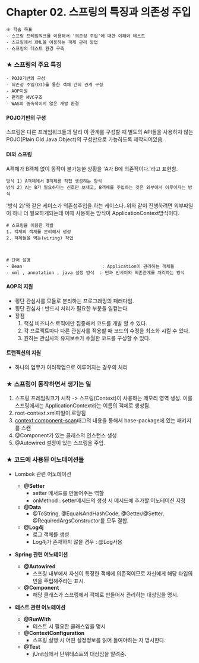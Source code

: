 # Chapter 02. 스프링의 특징과 의존성 주입

```
※ 학습 목표
- 스프링 프레임워크를 이용해서 '의존성 주입'에 대한 이해와 테스트
- 스프링에서 XML을 이용하는 객체 관리 방법
- 스프링의 테스트 환경 구축
```



### ★ 스프링의 주요 특징

```
- POJO기반의 구성
- 의존성 주입(DI)를 통한 객체 간의 관계 구성
- AOP지원
- 편리한 MVC구조
- WAS의 종속적이지 않은 개발 환경
```

#### POJO기반의 구성

스프링은 다른 프레임워크들과 달리 
이 관계를 구성할 때 별도의 API들을 사용하지 않는 POJO(Plain Old Java Object)의 구성만으로 가능하도록 제작되어있음.



#### DI와 스프링

A객체가 B객체 없이 동작이 불가능한 상황을 'A가 B에 의존적이다.'라고 표현함.

```
방식 1) A객체에서 B객체를 직접 생성하는 방식
방식 2) A는 B가 필요하다는 신호만 보내고, B객체를 주입하는 것은 외부에서 이루어지는 방식
```

'방식 2)'와 같은 케이스가 의존성주입을 하는 케이스다.
위와 같이 진행하려면 외부파일이 하나 더 필요하게되는데 이때 사용하는 방식이 ApplicationContext방식이다.

```
# 스프링을 이용한 개발
1. 객체외 객체를 분리해서 생성
2. 객체들을 역는(wiring) 작업



# 단어 설명
- Bean								: Application이 관리하는 객체들
- xml , annotation , java 설정 방식	 : 빈과 빈사이의 의존관계를 처리하는 방식
```



#### AOP의 지원

- 횡단 관심사를 모듈로 분리하는 프로그래밍의 패러다임.
- 횡단 관심사 : 반드시 처리가 필요한 부분을 일컫는다.
- 장점
  1) 핵심 비즈니스 로직에만 집중해서 코드를 개발 할 수 있다.
  2) 각 프로젝트마다 다른 관심사를 적용할 때 코드의 수정을 최소화 시킬 수 있다.
  3) 원하는 관심사의 유지보수가 수월한 코드를 구성할 수 있다.



#### 트랜젝션의 지원

- 하나의 업무가 여러작업으로 이루어지는 경우의 처리



### ★ 스프링이 동작하면서 생기는 일

1. 스프링 프레임워크가 시작 -> 스프링(Context)이 사용하는 메모리 영역 생성. 
   이를 스프링에서는 ApplicationContext라는 이름의 객체로 생성됨.
2. root-context.xml파일이 로딩됨
3. <context:component-scan>태그의 내용을 통해서 base-package에 있는 패키지를 스캔
4. @Component가 있는 클래스의 인스턴스 생성
5. @Autowired 설정이 있는 스프링을 주입.



### ★ 코드에 사용된 어노테이션들

- Lombok 관련 어노테이션

  - **@Setter**
    - setter 메서드를 만들어주는 역할
    - onMethod : setter메서드의 생성 시 메서드에 추가할 어노테이션 지정
  - **@Data**
    - @ToString, @EqualsAndHashCode, @Getter/@Setter, @RequiredArgsConstructor를 모두 결합.
  - **@Log4j**
    - 로그 객체를 생성
    - Log4j가 존재하지 않을 경우 : @Log사용

  

- **Spring 관련 어노테이션**

  - **@Autowired**
    - 스프링 내부에서 자신이 특정한 객체에 의존적이므로  자신에게 해당 타입의 빈을 주입해주라는 표시.
  - **@Component**
    - 해당 클래스가 스프링에서 객체로 만들어서 관리하는 대상임을 명시.

  

- **테스트 관련 어노테이션**

  - **@RunWith**
    - 테스트 시 필요한 클래스임을 명시
  - **@ContextConfiguration**
    - 스프링 실행 시 어떤 설정정보를 읽어 들여야하는 지 명시한다.
  - **@Test**
    - jUnit상에서 단위테스트의 대상임을 알려줌.
